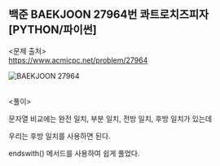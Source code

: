 ## 백준 BAEKJOON 27964번 콰트로치즈피자 [PYTHON/파이썬]

<문제 출처><br>
https://www.acmicpc.net/problem/27964

![BAEKJOON 27964](https://blog.kakaocdn.net/dn/m6Rju/btsq8IkNFfE/FEdWoirfzQ0I0aSl562kk0/img.png)

<br>
<풀이><br>

문자열 비교에는 완전 일치, 부분 일치, 전방 일치, 후방 일치가 있는데

우리는 후방 일치를 사용하면 된다.

endswith() 메서드를 사용하여 쉽게 풀었다.